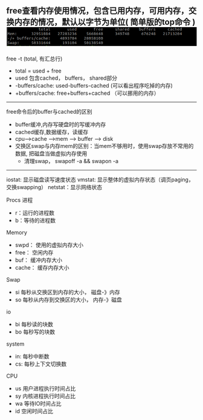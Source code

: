 free查看内存使用情况，包含已用内存，可用内存，交换内存的情况，默认以字节为单位( 简单版的top命令 )
![image](free.png)
---
free -t (total, 有汇总行)
+ total = used + free
+ used 包含cached， buffers， shared部分
+ -buffers/cache: used-buffers-cached (可以看出程序吃掉的内存)
+ +buffers/cache: free+buffers+cached （可以挪用的内存）
---
free命令后的buffer与cached的区别
+ buffer缓冲,内存写硬盘时的写缓冲内存
+ cached缓存,数据缓存，读缓存
+ cpu-->cache -->mem --> buffer --> disk
+ 交换区swap与内存mem的区别：当mem不够用时，使用swap存放不常用的数据, 把磁盘当做虚拟内存使用
    + 清理swap， swapoff -a && swapon -a

---

iostat: 显示磁盘读写速度状态
vmstat: 显示整体的虚拟内存状态（调页paging，交换swapping）
netstat：显示网络状态

Procs 进程
+ r：运行的进程数
+ b：等待的进程数

Memory
+ swpd： 使用的虚拟内存大小
+ free： 空闲内存
+ buf： 缓冲内存大小
+ cache： 缓存内存大小

Swap
+ si 每秒从交换区到内存的大小， 磁盘-》内存
+ so 每秒从内存到交换区的大小， 内存-》磁盘

io
+ bi 每秒读的块数
+ bo 每秒写的块数

system
+ in: 每秒中断数
+ cs: 每秒上下文切换数

CPU
+ us 用户进程执行时间占比
+ sy 内核进程执行时间占比
+ wa 等待IO时间占比
+ id 空闲时间占比
